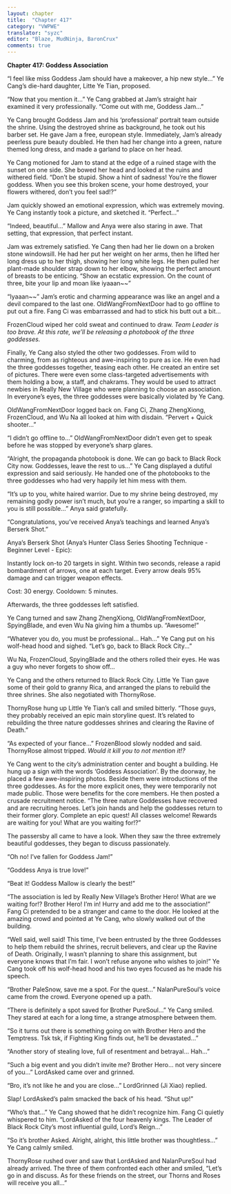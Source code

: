 ```yaml
---
layout: chapter
title:  "Chapter 417"
category: "VWPWE"
translator: "syzc"
editor: "Blaze, MudNinja, BaronCrux"
comments: true
---
```


**Chapter 417: Goddess Association**

“I feel like miss Goddess Jam should have a makeover, a hip new style...” Ye Cang’s die-hard daughter, Litte Ye Tian, proposed.

“Now that you mention it...” Ye Cang grabbed at Jam’s straight hair examined it very professionally. “Come out with me, Goddess Jam...”

Ye Cang brought Goddess Jam and his ‘professional’ portrait team outside the shrine. Using the destroyed shrine as background, he took out his barber set. He gave Jam a free, european style. Immediately, Jam’s already peerless pure beauty doubled. He then had her change into a green, nature themed long dress, and made a garland to place on her head.

Ye Cang motioned for Jam to stand at the edge of a ruined stage with the sunset on one side. She bowed her head and looked at the ruins and withered field. “Don’t be stupid. Show a hint of sadness! You’re the flower goddess. When you see this broken scene, your home destroyed, your flowers withered, don’t you feel sad!?”

Jam quickly showed an emotional expression, which was extremely moving. Ye Cang instantly took a picture, and sketched it. “Perfect...”

“Indeed, beautiful...” Mallow and Anya were also staring in awe. That setting, that expression, that perfect instant.

Jam was extremely satisfied. Ye Cang then had her lie down on a broken stone windowsill. He had her put her weight on her arms, then he lifted her long dress up to her thigh, showing her long white legs. He then pulled her plant-made shoulder strap down to her elbow, showing the perfect amount of breasts to be enticing. “Show an ecstatic expression. On the count of three, bite your lip and moan like iyaaan~~” 

“Iyaaan~~” Jam’s erotic and charming appearance was like an angel and a devil compared to the last one. OldWangFromNextDoor had to go offline to put out a fire. Fang Ci was embarrassed and had to stick his butt out a bit...

FrozenCloud wiped her cold sweat and continued to draw. *Team Leader is too brave. At this rate, we’ll be releasing a photobook of the three goddesses.*

Finally, Ye Cang also styled the other two goddesses. From wild to charming, from as righteous and awe-inspiring to pure as ice. He even had the three goddesses together, teasing each other. He created an entire set of pictures. There were even some class-targeted advertisements with them holding a bow, a staff, and chakrams. They would be used to attract newbies in Really New Village who were planning to choose an association. In everyone’s eyes, the three goddesses were basically violated by Ye Cang.

OldWangFromNextDoor logged back on. Fang Ci, Zhang ZhengXiong, FrozenCloud, and Wu Na all looked at him with disdain. “Pervert + Quick shooter...”

“I didn’t go offline to...” OldWangFromNextDoor didn’t even get to speak before he was stopped by everyone’s sharp glares.

“Alright, the propaganda photobook is done. We can go back to Black Rock City now. Goddesses, leave the rest to us...” Ye Cang displayed a dutiful expression and said seriously. He handed one of the photobooks to the three goddesses who had very happily let him mess with them. 

“It’s up to you, white haired warrior. Due to my shrine being destroyed, my remaining godly power isn’t much, but you’re a ranger, so imparting a skill to you is still possible...” Anya said gratefully.

“Congratulations, you’ve received Anya’s teachings and learned Anya’s Berserk Shot.” 

Anya’s Berserk Shot (Anya’s Hunter Class Series Shooting Technique - Beginner Level - Epic):

Instantly lock on-to 20 targets in sight. Within two seconds, release a rapid bombardment of arrows, one at each target. Every arrow deals 95% damage and can trigger weapon effects. 

Cost: 30 energy. Cooldown: 5 minutes.

Afterwards, the three goddesses left satisfied.

Ye Cang turned and saw Zhang ZhengXiong, OldWangFromNextDoor, SpyingBlade, and even Wu Na giving him a thumbs up. “Awesome!”

“Whatever you do, you must be professional… Hah...” Ye Cang put on his wolf-head hood and sighed. “Let’s go, back to Black Rock City...”

Wu Na, FrozenCloud, SpyingBlade and the others rolled their eyes. He was a guy who never forgets to show off...

Ye Cang and the others returned to Black Rock City. Little Ye Tian gave some of their gold to granny Rica, and arranged the plans to rebuild the three shrines. She also negotiated with ThornyRose.

ThornyRose hung up Little Ye Tian’s call and smiled bitterly. “Those guys, they probably received an epic main storyline quest. It’s related to rebuilding the three nature goddesses shrines and clearing the Ravine of Death.”

“As expected of your fiance...” FrozenBlood slowly nodded and said. ThornyRose almost tripped. *Would it kill you to not mention it!?*

Ye Cang went to the city’s administration center and bought a building. He hung up a sign with the words ‘Goddess Association’. By the doorway, he placed a few awe-inspiring photos. Beside them were introductions of the three goddesses. As for the more explicit ones, they were temporarily not made public. Those were benefits for the core members. He then posted a crusade recruitment notice. “The three nature Goddesses have recovered and are recruiting heroes. Let’s join hands and help the goddesses return to their former glory. Complete an epic quest! All classes welcome! Rewards are waiting for you! What are you waiting for!?”

The passersby all came to have a look. When they saw the three extremely beautiful goddesses, they began to discuss passionately.

“Oh no! I’ve fallen for Goddess Jam!”

“Goddess Anya is true love!”

“Beat it! Goddess Mallow is clearly the best!”

“The association is led by Really New Village’s Brother Hero! What are we waiting for!? Brother Hero! I’m in! Hurry and add me to the association!” Fang Ci pretended to be a stranger and came to the door. He looked at the amazing crowd and pointed at Ye Cang, who slowly walked out of the building.

“Well said, well said! This time, I’ve been entrusted by the three Goddesses to help them rebuild the shrines, recruit believers, and clear up the Ravine of Death. Originally, I wasn’t planning to share this assignment, but everyone knows that I’m fair. I won’t refuse anyone who wishes to join!” Ye Cang took off his wolf-head hood and his two eyes focused as he made his speech.

“Brother PaleSnow, save me a spot. For the quest...” NalanPureSoul’s voice came from the crowd. Everyone opened up a path. 

“There is definitely a spot saved for Brother PureSoul...” Ye Cang smiled. They stared at each for a long time, a strange atmosphere between them.

“So it turns out there is something going on with Brother Hero and the Temptress. Tsk tsk, if Fighting King finds out, he’ll be devastated...”

“Another story of stealing love, full of resentment and betrayal... Hah...”

“Such a big event and you didn’t invite me? Brother Hero… not very sincere of you...” LordAsked came over and grinned.

“Bro, it’s not like he and you are close...” LordGrinned (Ji Xiao) replied.

Slap! LordAsked’s palm smacked the back of his head. “Shut up!”

“Who’s that...” Ye Cang showed that he didn’t recognize him. Fang Ci quietly whispered to him. “LordAsked of the four heavenly kings. The Leader of Black Rock City’s most influential guild, Lord’s Reign...”

“So it’s brother Asked. Alright, alright, this little brother was thoughtless...” Ye Cang calmly smiled.

ThornyRose rushed over and saw that LordAsked and NalanPureSoul had already arrived. The three of them confronted each other and smiled, “Let’s go in and discuss. As for these friends on the street, our Thorns and Roses will receive you all...”
